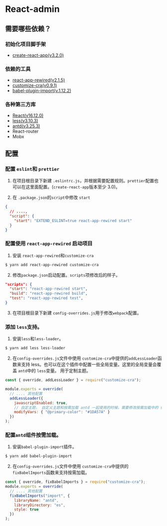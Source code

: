 # React-admin

## 需要哪些依赖？

### 初始化项目脚手架

- [create-react-app(v3.2.0)](https://github.com/facebook/create-react-app)

### 依赖的工具

- [react-app-rewired(v2.1.5)](https://github.com/timarney/react-app-rewired)
- [customize-cra(v0.9.1)](https://github.com/arackaf/customize-cra)
- [babel-plugin-import(v.1.12.2)](https://github.com/ant-design/babel-plugin-import)

### 各种第三方库

- [React(v16.12.0)](https://github.com/facebook/react)
- [less(v3.10.3)](http://lesscss.org/)
- [antd(v3.25.3)](https://github.com/ant-design/ant-design/)
- React-router
- Mobx

## 配置

### 配置 `eslint`和 `prettier`

1. 在项目根目录下新建 `.eslintrc.js`，并根据需要配置规则。`prettier`配置也可以在这里面配置。(`create-react-app`版本至少 3.0)。

2. 在 `.package.json`的`script`中修改 `start`

```json
{
  // ....,
  "script": {
    "start": "EXTEND_ESLINT=true react-app-rewired start"
  }
}
```

### 配置使用 `react-app-rewired` 启动项目

1. 安装 `react-app-rewired`和`customize-cra`

```bash
$ yarn add react-app-rewired customize-cra
```

2. 修改`package.json`启动配置。`scripts`项修改后的样子。

```json
"scripts": {
  "start": "react-app-rewired start",
  "build": "react-app-rewired build",
  "test": "react-app-rewired test",
}
```

3. 在项目根目录下新建 `config-overrides.js`用于修改`webpack`配置。

### 添加 `less`支持。

1. 安装`less`和`less-loader`。

```bash
$ yarn add less less-loader
```

2. 在`config-overrides.js`文件中使用 `customize-cra`中提供的`addLessLoader`函数来支持 less。也可以在这个插件中配置一些全局变量。这里的全局变量会覆盖 `antd`中的 `less`变量。 用于定制主题。

```js
const { override, addLessLoader } = require("customize-cra");

module.exports = override(
  // .... 其他配置
  addLessLoader({
    javascriptEnabled: true,
    // 自定主题， 自定义主题和按需加载 antd 一起使用的时候，需要修改按需加载中的 style 为 true
    modifyVars: { "@primary-color": "#1DA57A" }
  })
);
```

### 配置`antd`组件按需加载。

1. 安装`babel-plugin-import`插件。

```bash
$ yarn add babel-plugin-import
```

2. 在`config-overrides.js`文件中使用 `customize-cra`中提供的`fixBabelImports`函数来支持按需加载。

```js
const { override, fixBabelImports } = require("customize-cra");
module.exports = override(
  // .... 其他配置
  fixBabelImports("import", {
    libraryName: "antd",
    libraryDirectory: "es",
    style: true
  })
);
```
